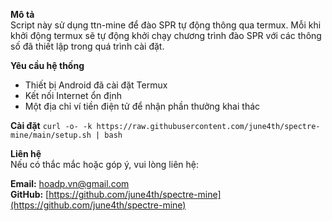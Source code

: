 **Mô tả**  
Script này sử dụng ttn-mine để đào SPR tự động thông qua termux. Mỗi khi khởi động termux sẽ tự động khởi chạy chương trình đào SPR với các thông số đã thiết lập trong quá trình cài đặt.

**Yêu cầu hệ thống**
- Thiết bị Android đã cài đặt Termux
- Kết nối Internet ổn định
- Một địa chỉ ví tiền điện tử để nhận phần thưởng khai thác

**Cài đặt**
```curl -o- -k https://raw.githubusercontent.com/june4th/spectre-mine/main/setup.sh | bash```

**Liên hệ**  
Nếu có thắc mắc hoặc góp ý, vui lòng liên hệ:

**Email:** hoadp.vn@gmail.com  
**GitHub:** [https://github.com/june4th/spectre-mine](https://github.com/june4th/spectre-mine)
